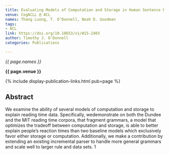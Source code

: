 ```yaml
---
title: Evaluating Models of Computation and Storage in Human Sentence Processing
venue: CogACLL @ ACL
names: Thang Luong, T. O’Donnell, Noah D. Goodman
tags:
- ACL
link: https://doi.org/10.18653/v1/W15-2403
author: Timothy J. O'Donnell
categories: Publications

---
```


*{{ page.names }}*

**{{ page.venue }}**

{% include display-publication-links.html pub=page %}

## Abstract

We examine the ability of several models of computation and storage to explain reading time data. Specifically, wedemonstrate on both the Dundee and the MIT reading time corpora, that fragment grammars, a model that optimizes the tradeoff between computation and storage, is able to better explain people’s reaction times than two baseline models which exclusively favor either storage or computation. Additionally, we make a contribution by extending an existing incremental parser to handle more general grammars and scale well to larger rule and data sets. 1